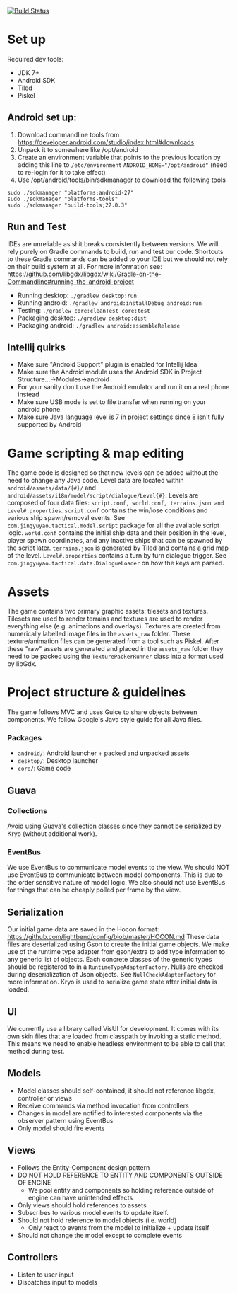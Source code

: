 [![Build Status](https://travis-ci.org/jingyuyao/tactical-adventure.svg?branch=master)](https://travis-ci.org/jingyuyao/tactical-adventure)

# Set up
Required dev tools:
- JDK 7+
- Android SDK
- Tiled
- Piskel

## Android set up:
1. Download commandline tools from https://developer.android.com/studio/index.html#downloads
2. Unpack it to somewhere like /opt/android
3. Create an environment variable that points to the previous location by adding this line to `/etc/environment`
    `ANDROID_HOME="/opt/android"` (need to re-login for it to take effect)
4. Use /opt/android/tools/bin/sdkmanager to download the following tools

```
sudo ./sdkmanager "platforms;android-27"
sudo ./sdkmanager "platforms-tools"
sudo ./sdkmanager "build-tools;27.0.3"
```

## Run and Test
IDEs are unreliable as shit breaks consistently between versions. We will rely purely on Gradle
commands to build, run and test our code. Shortcuts to these Gradle commands can be added to your
IDE but we should not rely on their build system at all. For more information see:
https://github.com/libgdx/libgdx/wiki/Gradle-on-the-Commandline#running-the-android-project

- Running desktop: `./gradlew desktop:run`
- Running android: `./gradlew android:installDebug android:run`
- Testing: `./gradlew core:cleanTest core:test`
- Packaging desktop: `./gradlew desktop:dist`
- Packaging android: `./gradlew android:assembleRelease`

## Intellij quirks 
- Make sure "Android Support" plugin is enabled for Intellij Idea
- Make sure the Android module uses the Android SDK in Project Structure...->Modules->android
- For your sanity don't use the Android emulator and run it on a real phone instead
- Make sure USB mode is set to file transfer when running on your android phone
- Make sure Java language level is 7 in project settings since 8 isn't fully supported by Android

# Game scripting & map editing
The game code is designed so that new levels can be added without the need to change any Java code.
Level data are located within `android/assets/data/{#}/` and `android/assets/i18n/model/script/dialogue/Level{#}`.
Levels are composed of four data files: `script.conf, world.conf, terrains.json and Level#.properties`.
`script.conf` contains the win/lose conditions and various ship spawn/removal events. See
`com.jingyuyao.tactical.model.script` package for all the available script logic. `world.conf` contains
the initial ship data and their position in the level, player spawn coordinates, and any inactive
ships that can be spawned by the script later. `terrains.json` is generated by Tiled and contains a
grid map of the level. `Level#.properties` contains a turn by turn dialogue trigger. See
`com.jingyuyao.tactical.data.DialogueLoader` on how the keys are parsed.

# Assets
The game contains two primary graphic assets: tilesets and textures. Tilesets are used to render
terrains and textures are used to render everything else (e.g. animations and overlays). Textures
are created from numerically labelled image files in the `assets_raw` folder. These texture/animation
files can be generated from a tool such as Piskel. After these "raw" assets are generated and placed
in the `assets_raw` folder they need to be packed using the `TexturePackerRunner` class into a
format used by libGdx.

# Project structure & guidelines
The game follows MVC and uses Guice to share objects between components. We follow Google's Java
style guide for all Java files.

### Packages
- `android/`: Android launcher + packed and unpacked assets
- `desktop/`: Desktop launcher
- `core/`: Game code

## Guava
### Collections
Avoid using Guava's collection classes since they cannot be serialized by Kryo (without additional
work).

### EventBus
We use EventBus to communicate model events to the view. We should NOT use EventBus to communicate
between model components. This is due to the order sensitive nature of model logic. We also should
not use EventBus for things that can be cheaply polled per frame by the view.

## Serialization
Our initial game data are saved in the Hocon format: https://github.com/lightbend/config/blob/master/HOCON.md
These data files are deserialized using Gson to create the initial game objects. We make use of the
runtime type adapter from gson/extra to add type information to any generic list of objects. Each
concrete classes of the generic types should be registered to in a `RuntimeTypeAdapterFactory`.
Nulls are checked during deserialization of Json objects. See `NullCheckAdapterFactory` for more
information. Kryo is used to serialize game state after initial data is loaded.

## UI
We currently use a library called VisUI for development. It comes with its own skin files that are
loaded from classpath by invoking a static method. This means we need to enable headless environment
to be able to call that method during test.

## Models
- Model classes should self-contained, it should not reference libgdx, controller or views
- Receive commands via method invocation from controllers
- Changes in model are notified to interested components via the observer pattern using EventBus
- Only model should fire events

## Views
- Follows the Entity-Component design pattern
- DO NOT HOLD REFERENCE TO ENTITY AND COMPONENTS OUTSIDE OF ENGINE
  - We pool entity and components so holding reference outside of engine can have unintended effects
- Only views should hold references to assets
- Subscribes to various model events to update itself.
- Should not hold reference to model objects (i.e. world)
  - Only react to events from the model to initialize + update itself
- Should not change the model except to complete events

## Controllers
- Listen to user input
- Dispatches input to models
